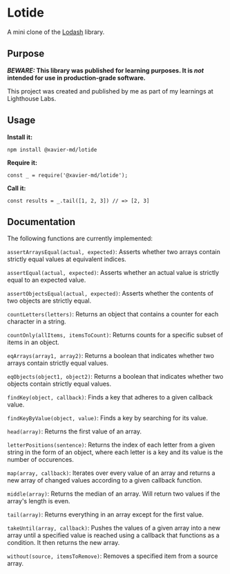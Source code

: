 # Lotide

A mini clone of the [Lodash](https://lodash.com) library.

## Purpose

**_BEWARE:_ This library was published for learning purposes. It is _not_ intended for use in production-grade software.**

This project was created and published by me as part of my learnings at Lighthouse Labs. 

## Usage

**Install it:**

`npm install @xavier-md/lotide`

**Require it:**

`const _ = require('@xavier-md/lotide');`

**Call it:**

`const results = _.tail([1, 2, 3]) // => [2, 3]`

## Documentation

The following functions are currently implemented:



`assertArraysEqual(actual, expected)`: Asserts whether two arrays contain strictly equal values at equivalent indices.

`assertEqual(actual, expected)`: Asserts whether an actual value is strictly equal to an expected value.

`assertObjectsEqual(actual, expected)`: Asserts whether the contents of two objects are strictly equal.

`countLetters(letters)`: Returns an object that contains a counter for each character in a string.

`countOnly(allItems, itemsToCount)`: Returns counts for a specific subset of items in an object.

`eqArrays(array1, array2)`: Returns a boolean that indicates whether two arrays contain strictly equal values.

`eqObjects(object1, object2)`: Returns a boolean that indicates whether two objects contain strictly equal values.

`findKey(object, callback)`: Finds a key that adheres to a given callback value.

`findKeyByValue(object, value)`: Finds a key by searching for its value.

`head(array)`: Returns the first value of an array.

`letterPositions(sentence)`: Returns the index of each letter from a given string in the form of an object, where each letter is a key and its value is the number of occurences.

`map(array, callback)`: Iterates over every value of an array and returns a new array of changed values according to a given callback function.

`middle(array)`: Returns the median of an array. Will return two values if the array's length is even.

`tail(array)`: Returns everything in an array except for the first value.

`takeUntil(array, callback)`: Pushes the values of a given array into a new array until a specified value is reached using a callback that functions as a condition. It then returns the new array.

`without(source, itemsToRemove)`: Removes a specified item from a source array.